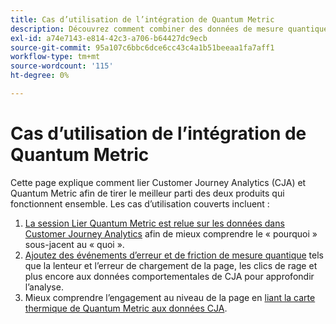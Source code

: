 ```yaml
---
title: Cas d’utilisation de l’intégration de Quantum Metric
description: Découvrez comment combiner des données de mesure quantique avec le reste de vos données dans Customer Journey Analytics.
exl-id: a74e7143-e814-42c3-a706-b64427dc9ecb
source-git-commit: 95a107c6bbc6dce6cc43c4a1b51beeaa1fa7aff1
workflow-type: tm+mt
source-wordcount: '115'
ht-degree: 0%

---
```


# Cas d’utilisation de l’intégration de Quantum Metric

Cette page explique comment lier Customer Journey Analytics (CJA) et Quantum Metric afin de tirer le meilleur parti des deux produits qui fonctionnent ensemble.  Les cas d’utilisation couverts incluent :

1. [La session Lier Quantum Metric est relue sur les données dans Customer Journey Analytics](tie-session-replays.md) afin de mieux comprendre le « pourquoi » sous-jacent au « quoi ».
1. [Ajoutez des événements d’erreur et de friction de mesure quantique](friction-events.md) tels que la lenteur et l’erreur de chargement de la page, les clics de rage et plus encore aux données comportementales de CJA pour approfondir l’analyse.
1. Mieux comprendre l’engagement au niveau de la page en [liant la carte thermique de Quantum Metric aux données CJA](heatmap.md).
